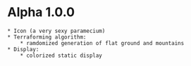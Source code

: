# Alpha 1.0.0
	* Icon (a very sexy paramecium)
	* Terraforming algorithm:
		* ramdomized generation of flat ground and mountains
	* Display:
		* colorized static display